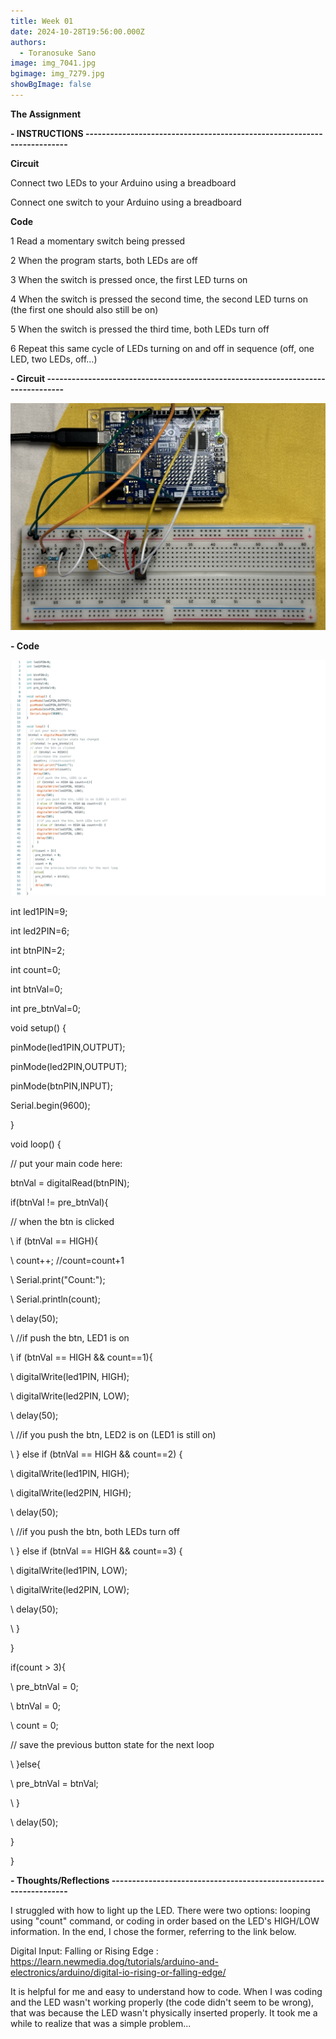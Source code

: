 ```yaml
---
title: Week 01
date: 2024-10-28T19:56:00.000Z
authors:
  - Toranosuke Sano
image: img_7041.jpg
bgimage: img_7279.jpg
showBgImage: false
---
```

**The Assignment** 

**\- INSTRUCTIONS ------------------------------------------------------------------------**

**Circuit** 

Connect two LEDs to your Arduino using a breadboard

Connect one switch to your Arduino using a breadboard

**Code**

1 Read a momentary switch being pressed

2 When the program starts, both LEDs are off

3 When the switch is pressed once, the first LED turns on

4 When the switch is pressed the second time, the second LED turns on (the first one should also still be on)

5 When the switch is pressed the third time, both LEDs turn off

6 Repeat this same cycle of LEDs turning on and off in sequence (off, one LED, two LEDs, off…)

**\- Circuit ---------------------------------------------------------------------------------**

![](img_7521.jpg)

**\- Code**

![](スクリーンショット-2024-10-30-23.30.10.png)

int led1PIN=9;

int led2PIN=6;



int btnPIN=2;

int count=0;

int btnVal=0;

int pre_btnVal=0;



void setup() {

  pinMode(led1PIN,OUTPUT);

  pinMode(led2PIN,OUTPUT);

  pinMode(btnPIN,INPUT);

  Serial.begin(9600);

}



void loop() {

  // put your main code here:

 btnVal = digitalRead(btnPIN);

  if(btnVal != pre_btnVal){ 

  // when the btn is clicked

\    if (btnVal == HIGH){

\    count++; //count=count+1

\    Serial.print("Count:");

\    Serial.println(count);

\    delay(50);

\    //if push the btn, LED1 is on

\    if (btnVal == HIGH && count==1){

\    digitalWrite(led1PIN, HIGH);

\    digitalWrite(led2PIN, LOW);

\    delay(50);

\    //if you push the btn, LED2 is on (LED1 is still on)

\    } else if (btnVal == HIGH && count==2) {

\    digitalWrite(led1PIN, HIGH);

\    digitalWrite(led2PIN, HIGH);

\    delay(50);

\    //if you push the btn, both LEDs turn off

\    } else if (btnVal == HIGH && count==3) {

\    digitalWrite(led1PIN, LOW);

\    digitalWrite(led2PIN, LOW);

\    delay(50);

\    } 

   }

   if(count > 3){

\    pre_btnVal = 0;

\    btnVal = 0;

\    count = 0;

  // save the previous button state for the next loop 

\    }else{ 

\    pre_btnVal = btnVal;

\    }

\    delay(50);

  }

}

**\- Thoughts/Reflections ------------------------------------------------------------------**

I struggled with how to light up the LED. There were two options: looping using "count" command, or coding in order based on the LED's HIGH/LOW information. In the end, I chose the former, referring to the link below. 

Digital Input: Falling or Rising Edge : <https://learn.newmedia.dog/tutorials/arduino-and-electronics/arduino/digital-io-rising-or-falling-edge/>

It is helpful for me and easy to understand how to code. When I was coding and the LED wasn't working properly (the code didn't seem to be wrong), that was because the LED wasn't physically inserted properly. It took me a while to realize that was a simple problem...
